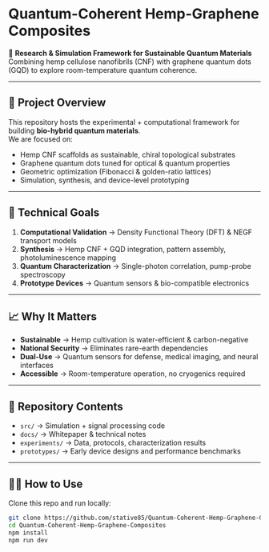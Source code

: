# Quantum-Coherent Hemp-Graphene Composites

🚀 **Research & Simulation Framework for Sustainable Quantum Materials**  
Combining hemp cellulose nanofibrils (CNF) with graphene quantum dots (GQD) to explore room-temperature quantum coherence.

---

## 🔬 Project Overview
This repository hosts the experimental + computational framework for building **bio-hybrid quantum materials**.  
We are focused on:
- Hemp CNF scaffolds as sustainable, chiral topological substrates  
- Graphene quantum dots tuned for optical & quantum properties  
- Geometric optimization (Fibonacci & golden-ratio lattices)  
- Simulation, synthesis, and device-level prototyping  

---

## 🧪 Technical Goals
1. **Computational Validation** → Density Functional Theory (DFT) & NEGF transport models  
2. **Synthesis** → Hemp CNF + GQD integration, pattern assembly, photoluminescence mapping  
3. **Quantum Characterization** → Single-photon correlation, pump-probe spectroscopy  
4. **Prototype Devices** → Quantum sensors & bio-compatible electronics  

---

## 📈 Why It Matters
- **Sustainable** → Hemp cultivation is water-efficient & carbon-negative  
- **National Security** → Eliminates rare-earth dependencies  
- **Dual-Use** → Quantum sensors for defense, medical imaging, and neural interfaces  
- **Accessible** → Room-temperature operation, no cryogenics required  

---

## 📂 Repository Contents
- `src/` → Simulation + signal processing code  
- `docs/` → Whitepaper & technical notes  
- `experiments/` → Data, protocols, characterization results  
- `prototypes/` → Early device designs and performance benchmarks  

---

## 🧑‍💻 How to Use
Clone this repo and run locally:
```bash
git clone https://github.com/stative85/Quantum-Coherent-Hemp-Graphene-Composites.git
cd Quantum-Coherent-Hemp-Graphene-Composites
npm install
npm run dev
